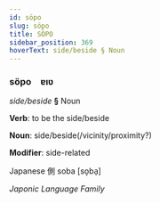 ```yaml
---
id: söpo
slug: söpo
title: SÖPO
sidebar_position: 369
hoverText: side/beside § Noun
---
```


### söpo&emsp;<span kind="abugida">ɐıʋ</span>

*side/beside* **§** Noun

**Verb**: to be the side/beside

**Noun**: side/beside(/vicinity/proximity?)

**Modifier**: side-related

Japanese 側 soba [so̞ba̠]

*Japonic Language Family*